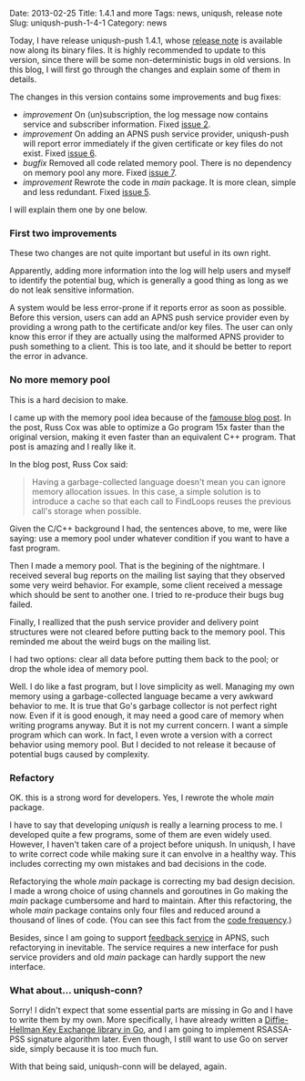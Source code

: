 Date: 2013-02-25
Title: 1.4.1 and more
Tags: news, uniqush, release note
Slug: uniqush-push-1-4-1
Category: news

Today, I have release uniqush-push 1.4.1, whose [release note] is available now
along its binary files. It is highly recommended to update to this version,
since there will be some non-deterministic bugs in old versions. In this blog,
I will first go through the changes and explain some of them in details.

The changes in this version contains some improvements and bug fixes:

- *improvement* On (un)subscription, the log message now contains service and
  subscriber information. Fixed [issue 2]. 
- *improvement* On adding an APNS push service provider, uniqush-push will
  report error immediately if the given certificate or key files do not exist.
Fixed [issue 6].
- *bugfix* Removed all code related memory pool. There is no dependency on
  memory pool any more. Fixed [issue 7].
- *improvement* Rewrote the code in *main* package. It is more clean, simple
  and less redundant. Fixed [issue 5].

I will explain them one by one below.

### First two improvements

These two changes are not quite important but useful in its own right.

Apparently, adding more information into the log will help users and myself to
identify the potential bug, which is generally a good thing as long as we do
not leak sensitive information.

A system would be less error-prone if it reports error as soon as possible.
Before this version, users can add an APNS push service provider even by
providing a wrong path to the certificate and/or key files. The user can only
know this error if they are actually using the malformed APNS provider to push
something to a client. This is too late, and it should be better to report the
error in advance.

### No more memory pool

This is a hard decision to make.

I came up with the memory pool idea because of the [famouse blog
post](http://blog.golang.org/2011/06/profiling-go-programs.html). In the post,
Russ Cox was able to optimize a Go program 15x faster than the original
version, making it even faster than an equivalent C++ program. That post is
amazing and I really like it.

In the blog post, Russ Cox said:

> Having a garbage-collected language doesn't mean you can ignore memory
> allocation issues. In this case, a simple solution is to introduce a cache so
> that each call to FindLoops reuses the previous call's storage when possible.

Given the C/C++ background I had, the sentences above, to me, were like saying:
use a memory pool under whatever condition if you want to have a fast program.

Then I made a memory pool. That is the begining of the nightmare. I received
several bug reports on the mailing list saying that they observed some very
weird behavior. For example, some client received a message which should be
sent to another one. I tried to re-produce their bugs bug failed.

Finally, I reallized that the push service provider and delivery point
structures were not cleared before putting back to the memory pool. This
reminded me about the weird bugs on the mailing list.

I had two options: clear all data before putting them back to the pool; or drop
the whole idea of memory pool.

Well. I do like a fast program, but I love simplicity as well. Managing my own
memory using a garbage-collected language became a very awkward behavior to me.
It is true that Go's garbage collector is not perfect right now. Even if it is
good enough, it may need a good care of memory when writing programs anyway. But
it is not my current concern. I want a simple program which can work. In fact, I
even wrote a version with a correct behavior using memory pool. But I decided
to not release it because of potential bugs caused by complexity.

### Refactory

OK. this is a strong word for developers. Yes, I rewrote the whole *main* package.

I have to say that developing *uniqush* is really a learning process to me. I
developed quite a few programs, some of them are even widely used. However, I
haven't taken care of a project before uniqush. In uniqush, I have to write
correct code while making sure it can envolve in a healthy way. This includes
correcting my own mistakes and bad decisions in the code.

Refactorying the whole *main* package is correcting my bad design decision. I
made a wrong choice of using channels and goroutines in Go making the *main*
package cumbersome and hard to maintain. After this refactoring, the whole
*main* package contains only four files and reduced around a thousand of lines
of code. (You can see this fact from the [code frequency](https://github.com/uniqush/uniqush-push/graphs/code-frequency).)

Besides, since I am going to support [feedback service] in APNS, such
refactorying in inevitable. The service requires a new interface for push
service providers and old *main* package can hardly support the new interface.

### What about... uniqush-conn?

Sorry! I didn't expect that some essential parts are missing in Go and I have
to write them by my own. More specifically, I have already written a
[Diffie-Hellman Key Exchange library in Go](https://github.com/monnand/dhkx),
and I am going to implement RSASSA-PSS signature algorithm later. Even though,
I still want to use Go on server side, simply because it is too much fun.

With that being said, uniqush-conn will be delayed, again. 

[issue 2]: https://github.com/uniqush/uniqush-push/issues/2
[issue 6]: https://github.com/uniqush/uniqush-push/issues/6
[issue 7]: https://github.com/uniqush/uniqush-push/issues/7
[issue 5]: https://github.com/uniqush/uniqush-push/issues/5
[release note]: http://uniqush.org/release-notes/rn-uniqush-push-1-4-1.html
[feedback service]: http://developer.apple.com/library/mac/#documentation/NetworkingInternet/Conceptual/RemoteNotificationsPG/ApplePushService/ApplePushService.html#//apple_ref/doc/uid/TP40008194-CH100-SW17
